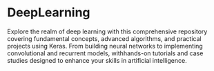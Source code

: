 # DeepLearning
Explore the realm of deep learning with this comprehensive repository covering fundamental concepts, advanced algorithms, and practical projects using Keras. From building neural networks to implementing convolutional and recurrent models, withhands-on tutorials and case studies designed to enhance your skills in artificial intelligence.
